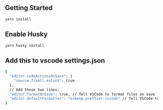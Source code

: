 ## Getting Started

```bash
yarn install
```

## Enable Husky

```bash
yarn husky install
```

## Add this to vscode settings.json

```bash
{
  "editor.codeActionsOnSave": {
    "source.fixAll.eslint": true
  },
  // Add those two lines:
  "editor.formatOnSave": true, // Tell VSCode to format files on save
  "editor.defaultFormatter": "esbenp.prettier-vscode" // Tell VSCode to use Prettier as default file formatter
}
```
